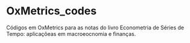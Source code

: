 # OxMetrics_codes
Códigos em OxMetrics para as notas do livro Econometria de Séries de Tempo: aplicaçõeas em macroeocnomia e finanças.
